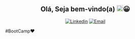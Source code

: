 <h2 align="center">
  Olá, Seja bem-vindo(a)
  <img src="https://raw.githubusercontent.com/iampavangandhi/iampavangandhi/master/gifs/Hi.gif" width="20" height="20">😀
</h2>
<p align="center">
  <a href="https://www.linkedin.com/in/akleyalves/"><img alt="Linkedin" title="Linkedin" src="https://img.shields.io/badge/linkedin-2986cc.svg?style=for-the-badge&logo=linkedin&logoColor=white"/></a>
    <a href="mailto:akleyalvescr@gmail.com"><img alt="Email" title="Email" src="https://img.shields.io/badge/Email-4de874?style=for-the-badge&logo=gmail&logoColor=white"/></a>
</p>

#BootCamp❤
